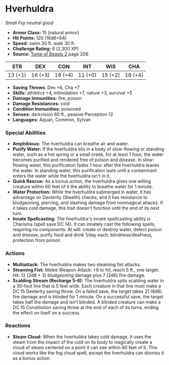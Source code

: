 # Hverhuldra

*Small* *Fey* *neutral good*

- **Armor Class:** 15 (natural armor)
- **Hit Points:** 120 (16d6+64)
- **Speed:** swim 30 ft. walk 30 ft.
- **Challenge Rating:** 6 (2,300 XP)
- **Source:** [Tome of Beasts 2](https://koboldpress.com/kpstore/product/tome-of-beasts-2-for-5th-edition) page 206

| STR | DEX | CON | INT | WIS | CHA |
| --- | --- | --- | --- | --- | --- |
| 13 (+1) | 16 (+3) | 18 (+4) | 11 (+0) | 15 (+2) | 18 (+4) |

- **Saving Throws**: Dex +6, Cha +7
- **Skills:** athletics +4, intimidation +7, nature +3, survival +5
- **Damage Immunities:** fire, poison
- **Damage Resistances:** cold
- **Condition Immunities:** poisoned
- **Senses:** darkvision 60 ft., passive Perception 12
- **Languages:** Aquan, Common, Sylvan

### Special Abilities

- **Amphibious:** The hverhuldra can breathe air and water.
- **Purify Water:** If the hverhuldra sits in a body of slow-flowing or standing water, such as a hot spring or a small creek, for at least 1 hour, the water becomes purified and rendered free of poison and disease. In slow-flowing water, this purification fades 1 hour after the hverhuldra leaves the water. In standing water, this purification lasts until a contaminant enters the water while the hverhuldra isn't in it.
- **Quick Rescue:** As a bonus action, the hverhuldra gives one willing creature within 60 feet of it the ability to breathe water for 1 minute.
- **Water Protection:** While the hverhuldra submerged in water, it has advantage on Dexterity (Stealth) checks, and it has resistance to bludgeoning, piercing, and slashing damage from nonmagical attacks. If it takes cold damage, this trait doesn't function until the end of its next turn.
- **Innate Spellcasting:** The hverhuldra's innate spellcasting ability is Charisma (spell save DC 14). It can innately cast the following spells, requiring no components:
At will: create or destroy water, detect poison and disease, purify food and drink
1/day each: blindness/deafness, protection from poison

### Actions

- **Multiattack:** The hverhuldra makes two steaming fist attacks.
- **Steaming Fist:** Melee Weapon Attack: +6 to hit, reach 5 ft., one target. Hit: 12 (2d8 + 3) bludgeoning damage plus 7 (2d6) fire damage.
- **Scalding Stream (Recharge 5-6):** The hverhuldra spits scalding water in a 30-foot line that is 5 feet wide. Each creature in that line must make a DC 15 Dexterity saving throw. On a failed save, the target takes 21 (6d6) fire damage and is blinded for 1 minute. On a successful save, the target takes half the damage and isn't blinded. A blinded creature can make a DC 15 Constitution saving throw at the end of each of its turns, ending the effect on itself on a success.

### Reactions

- **Steam Cloud:** When the hverhuldra takes cold damage, it uses the steam from the impact of the cold on its body to magically create a cloud of steam centered on a point it can see within 60 feet of it. This cloud works like the fog cloud spell, except the hverhuldra can dismiss it as a bonus action.


